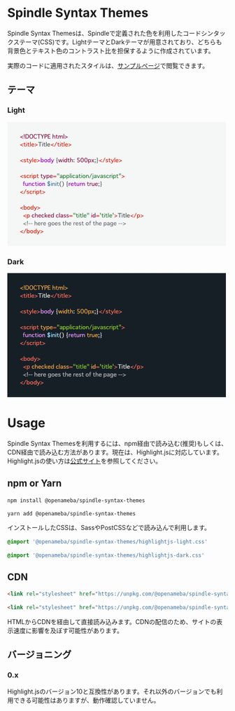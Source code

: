 # Spindle Syntax Themes

Spindle Syntax Themesは、Spindleで定義された色を利用したコードシンタックステーマ(CSS)です。LightテーマとDarkテーマが用意されており、どちらも背景色とテキスト色のコントラスト比を担保するように作成されています。

実際のコードに適用されたスタイルは、[サンプルページ](https://ameba-spindle-syntax.web.app/)で閲覧できます。

## テーマ

### Light
![Lightテーマのスクリーンショット](./spindle-light.png)

### Dark
![Darkテーマのスクリーンショット](./spindle-dark.png)

# Usage
Spindle Syntax Themesを利用するには、npm経由で読み込む(推奨)もしくは、CDN経由で読み込む方法があります。現在は、Highlight.jsに対応しています。Highlight.jsの使い方は[公式サイト](https://highlightjs.org/)を参照してください。

## npm or Yarn
```
npm install @openameba/spindle-syntax-themes
```

```
yarn add @openameba/spindle-syntax-themes
```

インストールしたCSSは、SassやPostCSSなどで読み込んで利用します。

```css
@import '@openameba/spindle-syntax-themes/highlightjs-light.css'
```

```css
@import '@openameba/spindle-syntax-themes/highlightjs-dark.css'
```

## CDN
```html
<link rel="stylesheet" href="https://unpkg.com/@openameba/spindle-syntax-themes@0.1.0/highlightjs-light.min.css">
```

```html
<link rel="stylesheet" href="https://unpkg.com/@openameba/spindle-syntax-themes@0.1.0/highlightjs-dark.min.css">
```

HTMLからCDNを経由して直接読み込みます。CDNの配信のため、サイトの表示速度に影響を及ぼす可能性があります。

## バージョニング
### 0.x
Highlight.jsのバージョン10と互換性があります。それ以外のバージョンでも利用できる可能性はありますが、動作確認していません。
